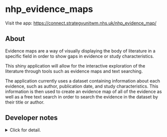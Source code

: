 # nhp_evidence_maps

Visit the app: https://connect.strategyunitwm.nhs.uk/nhp_evidence_map/

## About

Evidence maps are a way of visually displaying the body of literature in a specific field in order to show gaps in evidence or study characteristics. 

This shiny application will allow for the interactive exploration of the literature through tools such as evidence maps and text searching. 

The application currently uses a dataset containing information about each evidence, such as author, publication date, and study characteristics.
This information is then used to create an evidence map of all of the evidence as well as a free text search in order to search the evidence in the dataset by their title or author.

## Developer notes

<details><summary>Click for detail.</summary>

### Update pinned data

The underlying data for this app can be updated independently of the app.
The data is stored as a 'pin' on Posit Connect.
The app will read the data from the pin using [{pins}](https://pins.rstudio.com/) when the user reaches the app.
You can overwrite the existing pin and it will create a new version; you can see and revert to earlier versions of the pin if needed.

This is some illustrative code to update the pinned data:

``` r
# Connect to board
board <- pins::board_connect()

# Check existing pin
pin_name <- "matt.dray/nhp_evidence_map_data"
board |> pins::pin_exists(pin_name)  # logical
board |> pins::pin_read(pin_name) |> str(1)  # list structure
board |> pins::pin_versions(pin_name)  # active and past versions

# Read spreadsheet into list

file <- "spreadsheet.xlsx"
sheet_names <- readxl::excel_sheets(file)

sheets_list <- purrr::map(
  sheet_names, 
  \(x) suppressMessages(readxl::read_xlsx(file, sheet = x))
) |> 
  purrr::set_names(sheet_names)

# Write to pin with custom 'notes' metadata
board |> pins::pin_write(
  sheets_list,
  pin_name,
  metadata = list(notes = "A reminder of changes/reason for upload."),
  type = "rds"  # otherwise it may autodetect json
)

# Confirm upload
board |> pins::pin_versions(pin_name)  # should see new version
pins::pin_meta(board, pin_name)[["user"]][["notes"]]  # custom notes metadata
```

### Deploy

Create a `.Renviron` in the project root containing the keys found in `.Renviron.example`.
This will allow you to connect to the board on the server so you can fetch the pinned data.
Ask a member of the Data Science team if you don't know what values you need.
If you're working in RStudio and connected to the correct server, you won't need to do this.

Run the `dev/03_deploy.R` script to deploy to Posit Connect.
You can read more about [deploying to Posit Connect](https://docs.posit.co/connect/how-to/publish-shiny-app/) and [deploying a Golem app](https://engineering-shiny.org/deploy.html).

</details>